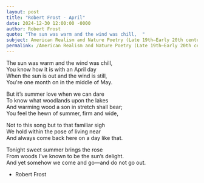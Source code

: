 ```yaml
---
layout: post
title: "Robert Frost - April"
date: 2024-12-30 12:00:00 -0000
author: Robert Frost
quote: "The sun was warm and the wind was chill,  "
subject: American Realism and Nature Poetry (Late 19th–Early 20th century)
permalink: /American Realism and Nature Poetry (Late 19th–Early 20th century)/Robert Frost/Robert Frost - April
---
```


The sun was warm and the wind was chill,  
You know how it is with an April day  
When the sun is out and the wind is still,  
You're one month on in the middle of May.  

But it’s summer love when we can dare  
To know what woodlands upon the lakes  
And warming wood a son in stretch shall bear;  
You feel the hewn of summer, firm and wide,  

Not to this song but to that familiar sigh  
We hold within the pose of living near  
And always come back here on a day like that.  

Tonight sweet summer brings the rose  
From woods I’ve known to be the sun’s delight.  
And yet somehow we come and go—and do not go out.

- Robert Frost
